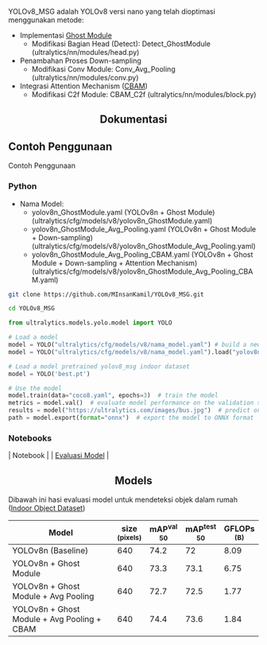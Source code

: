 YOLOv8_MSG adalah YOLOv8 versi nano yang telah dioptimasi menggunakan metode:
- Implementasi <a href="https://arxiv.org/abs/1911.11907">Ghost Module</a>
  - Modifikasi Bagian Head (Detect): Detect_GhostModule (ultralytics/nn/modules/head.py)
- Penambahan Proses Down-sampling
  - Modifikasi Conv Module: Conv_Avg_Pooling (ultralytics/nn/modules/conv.py)
- Integrasi Attention Mechanism (<a href="https://arxiv.org/abs/1807.06521">CBAM</a>)
  - Modifikasi C2f Module: CBAM_C2f (ultralytics/nn/modules/block.py)

## <div align="center">Dokumentasi</div>

## Contoh Penggunaan

<summary>Contoh Penggunaan</summary>

### Python

- Nama Model:
  - yolov8n_GhostModule.yaml (YOLOv8n + Ghost Module)(ultralytics/cfg/models/v8/yolov8n_GhostModule.yaml)
  - yolov8n_GhostModule_Avg_Pooling.yaml (YOLOv8n + Ghost Module + Down-sampling)(ultralytics/cfg/models/v8/yolov8n_GhostModule_Avg_Pooling.yaml)
  - yolov8n_GhostModule_Avg_Pooling_CBAM.yaml (YOLOv8n + Ghost Module + Down-sampling + Attention Mechanism)(ultralytics/cfg/models/v8/yolov8n_GhostModule_Avg_Pooling_CBAM.yaml)

```bash
git clone https://github.com/MInsanKamil/YOLOv8_MSG.git
```

```bash
cd YOLOv8_MSG
```

```python
from ultralytics.models.yolo.model import YOLO

# Load a model
model = YOLO("ultralytics/cfg/models/v8/nama_model.yaml") # build a new model from scratch
model = YOLO("ultralytics/cfg/models/v8/nama_model.yaml").load("yolov8n.pt")  # load weight pretrained yolov8n coco dataset

# Load a model pretrained yolov8_msg indoor dataset
model = YOLO('best.pt')

# Use the model
model.train(data="coco8.yaml", epochs=3)  # train the model
metrics = model.val()  # evaluate model performance on the validation set
results = model("https://ultralytics.com/images/bus.jpg")  # predict on an image
path = model.export(format="onnx")  # export the model to ONNX format
```

### Notebooks

| Notebook                                                                                                                           | 
| <a href="https://colab.research.google.com/drive/1Lx3UP3TE2dDNbCZMLID4DaG7uIWnninW#scrollTo=75-VWNhGmS9q">Evaluasi Model</a>                                      | 

## <div align="center">Models</div>

Dibawah ini hasi  evaluasi model untuk mendeteksi objek dalam rumah ([Indoor Object Dataset](https://app.roboflow.com/csgitk/indoor_object_ta/10)) 

| Model                                                                                | size<br><sup>(pixels) | mAP<sup>val<br>50 | mAP<sup>test<br>50 | GFLOPs<br><sup>(B) |
| ------------------------------------------------------------------------------------ | --------------------- | -------------------- | -------------------- | ----------------- |
| YOLOv8n (Baseline) | 640                   | 74.2                 | 72                | 8.09               |
| YOLOv8n + Ghost Module | 640                   | 73.3                | 73.1                | 6.75               |
| YOLOv8n + Ghost Module + Avg Pooling| 640                   | 72.7                | 72.5               | 1.77               |
| YOLOv8n + Ghost Module + Avg Pooling + CBAM| 640                   | 74.4                | 73.6               | 1.84               |
